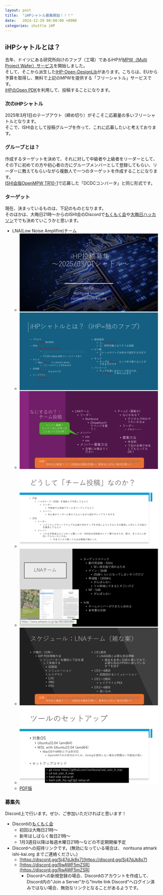 ```yaml
---
layout: post
title:  "iHPシャトル募集開始！！！"
date:   2024-12-29 00:00:00 +0900
categories: shuttle iHP
---
```

## iHPシャトルとは？
去年、ドイツにある研究所向けのファブ（工場）であるiHPが[MPW（Multi Project Wafer）サービス](https://www.ihp-microelectronics.com/services/research-and-prototyping-service/mpw-prototyping-service)を開始しました。  
そして、そこから派生した[IHP-Open-DesignLib](https://ihp-open-ip.readthedocs.io/en/latest/)があります。こちらは、EUから予算を取得し、無料で上記のMPWを提供する「フリーシャトル」サービスです。  
[iHPのOpen PDK](https://www.ihp-microelectronics.com/services/research-and-prototyping-service/fast-design-enablement/open-source-pdk)を利用して、投稿することになります。  


### 次のiHPシャトル
2025年3月1日のテープアウト（締め切り）がそこそこ応募量の多いフリーシャトルとなります。  
そこで、ISHI会として投稿グループを作って、これに応募したいと考えております。  


### グループとは？
作成するターゲットを決めて、それに対して中級者や上級者をリーダーとして、その下に初めての方や初心者の方にグループメンバーとして登録してもらい、リーダーに教えてもらいながら複数人で一つのターゲットを作成することになります。  
[ISHI会版OpenMPW TR10-1](https://ishi-kai.org/openmpw/shuttle/tr10/2024/10/15/shuttle_ISHI-Kai_OpenMPW-TR10-1_start.html)で応募した「DCDCコンバータ」と同じ形式です。  


### ターゲット
現在、決まっているものは、下記のものとなります。  
そのほかは、大晦日21時～からのISHI会のDiscordで[もくもく会](https://discord.com/channels/1087260891264856144/1175045420922183740)や[大晦日ハッカソン](https://omisoka-hackathon.connpass.com/)ででも決めていこうかと思います。  

* LNA(Low Noise Amplifire)チーム
    * ![表紙](/assets/images/shuttle/iHP_202503/call_1.png)
    * ![シャトル説明](/assets/images/shuttle/iHP_202503/call_2.png)
    * ![なにをするのか？](/assets/images/shuttle/iHP_202503/call_3.png)
    * ![チーム投稿](/assets/images/shuttle/iHP_202503/call_4.png)
    * ![LNAチーム](/assets/images/shuttle/iHP_202503/call_5.png)
    * ![スケジュール](/assets/images/shuttle/iHP_202503/call_6.png)
    * ![セットアップ](/assets/images/shuttle/iHP_202503/call_7.png)
    * [PDF版](/assets/images/shuttle/iHP_202503/iHP_20250301.pdf)


### 募集先
Discord上で行います。ぜひ、ご参加いただければと思います！

* Discordの[もくもく会](https://discord.com/channels/1087260891264856144/1175045420922183740)
    * 初回は大晦日21時～
    * 新年はしばらく毎日21時～
    * 1月3週目以降は毎週木曜日21時～などの不定期開催予定
* Discordへの招待リンクです。(無効になっている場合は、 noritsuna atmark ishi-kai.org までご連絡ください。)
    * [https://discord.gg/Sj47dJk8x7](https://discord.gg/Sj47dJk8x7)
    * [https://discord.gg/RwAWF5mZSR](https://discord.gg/RwAWF5mZSR)
        * Discordへの新規登録の場合、Discordのアカウントを作成して、Discord内の"Join a Server"から"Invite link Discord"へログイン済みではない場合、無効なリンクとなることがあるようです。

